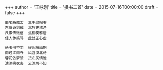 +++
author = '王咏刚'
title = '换书二首'
date = 2015-07-16T00:00:00
draft = false
+++

<div class="poem">

```
旧宅新藏古  三千过眼书
东临诗剑戟  北狩史樵渔
尺素传微信  焦桐奏雅居
佳人休笑骂  此处正心虚

换书书不至  好似盼幽期
雨过江南寺  风含漠北诗
蓉花依梦辇  货布买情池
沽酒拂衣去  云泥两不知
```

</div>
